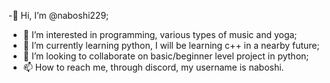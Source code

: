 -👋 Hi, I’m @naboshi229;
- 👀 I’m interested in programming, various types of music and yoga;
- 🌱 I’m currently learning python, I will be learning c++ in a nearby future;
- 💞️ I’m looking to collaborate on basic/beginner level project in python;
- 📫 How to reach me, through discord, my username is naboshi.

<!---
naboshi229/naboshi229 is a ✨ special ✨ repository because its `README.md` (this file) appears on your GitHub profile.
You can click the Preview link to take a look at your changes.
--->

